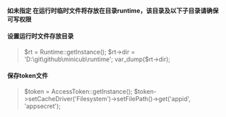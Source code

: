 #### 如未指定 在运行时临时文件将存放在目录runtime，该目录及以下子目录请确保可写权限


#### 设置运行时文件存放目录

> $rt = Runtime::getInstance();
> $rt->dir = 'D:\git\github\minicub\runtime';
> var_dump($rt->dir);

#### 保存token文件

> $token = AccessToken::getInstance();
>$token->setCacheDriver('Filesystem')->setFilePath()->get('appid', 'appsecret');
